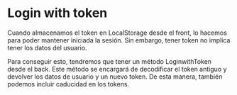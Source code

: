 # Login with token

Cuando almacenamos el token en LocalStorage desde el front, lo hacemos para poder mantener iniciada la sesión. Sin embargo, tener token no implica tener los datos del usuario.

Para conseguir esto, tendremos que tener un método LoginwithToken desde el back. Este método se encargará de decodificar el token antiguo y devolver los datos de usuario y un nuevo token. De esta manera, también podemos incluir caducidad en los tokens.
